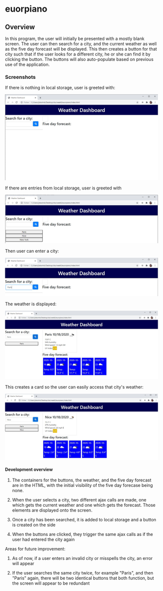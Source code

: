 # euorpiano

## Overview

In this program, the user will initially be presented with a mostly blank screen. The user can then search for a city, and the current weather as well as the five day forecast will be displayed. This then creates a button for that city such that if the user looks for a different city, he or she can find it by clicking the button. The buttons will also auto-populate based on previous use of the application. 

### Screenshots

If there is nothing in local storage, user is greeted with:

![Starting screen](./images/welcome_screen.JPG)

If there are entries from local storage, user is greeted with

![Starting screen with local storage](./images/welcome_screen_cards.JPG)

Then user can enter a city:

![User entering first city](./images/user_entering_input.JPG)

The weather is displayed:

![Weather display](./images/weather_display_1.JPG)

This creates a card so the user can easily access that city's weather:

![Weather display with card](./images/weather_display_buttons.JPG)

#### Development overview

1. The containers for the buttons, the weather, and the five day forecast are in the HTML, with the initial visibility of the five day forecase being none. 

2. When the user selects a city, two different ajax calls are made, one which gets the current weather and one which gets the forecast. Those elements are displayed onto the screen. 

3. Once a city has been searched, it is added to local storage and a button is created on the side

4. When the buttons are clicked, they trigger the same ajax calls as if the user had entered the city again

Areas for future improvement:

1. As of now, if a user enters an invalid city or misspells the city, an error will appear

2. If the user searches the same city twice, for example "Paris", and then "Paris" again, there will be two identical buttons that both function, but the screen will appear to be redundant